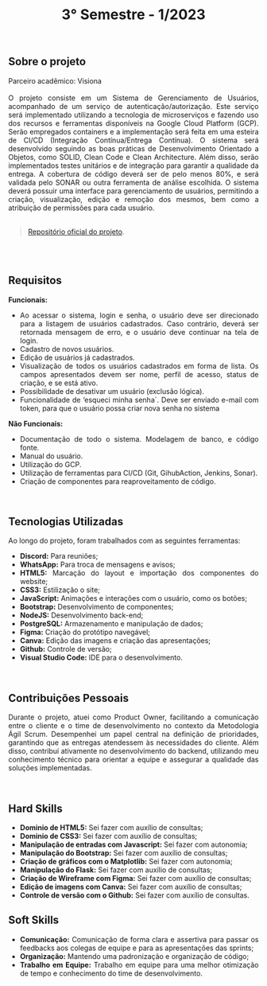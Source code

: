 <h1 align="center"> 3° Semestre - 1/2023 </h1>
<p align="center">
</p>

<br>

## Sobre o projeto 

<div align="justify">
  Parceiro acadêmico: Visiona
  <br><br>
  O projeto consiste em um Sistema de Gerenciamento de Usuários, acompanhado de um serviço de autenticação/autorização. Este serviço será implementado utilizando a tecnologia de microserviços e fazendo uso dos recursos e ferramentas disponíveis na Google Cloud Platform (GCP). Serão empregados containers e a implementação será feita em uma esteira de CI/CD (Integração Contínua/Entrega Contínua). O sistema será desenvolvido seguindo as boas práticas de Desenvolvimento Orientado a Objetos, como SOLID, Clean Code e Clean Architecture. Além disso, serão implementados testes unitários e de integração para garantir a qualidade da entrega. A cobertura de código deverá ser de pelo menos 80%, e será validada pelo SONAR ou outra ferramenta de análise escolhida. O sistema deverá possuir uma interface para gerenciamento de usuários, permitindo a criação, visualização, edição e remoção dos mesmos, bem como a atribuição de permissões para cada usuário.
  <br>
<div><br>
  
> [Repositório oficial do projeto](https://github.com/atomofatec/API-VISIONA).

<br>


<br>
  
## Requisitos 
 
**Funcionais:**<br>
 - Ao acessar o sistema, login e senha, o usuário deve ser direcionado para a listagem de usuários cadastrados. Caso contrário, deverá ser retornada mensagem de erro, e o usuário deve continuar na tela de login.
 - Cadastro de novos usuários.
 - Edição de usuários já cadastrados.
 - Visualização de todos os usuários cadastrados em forma de lista. Os campos apresentados devem ser nome, perfil de acesso, status de criação, e se está ativo.
 - Possibilidade de desativar um usuário (exclusão lógica).
 - Funcionalidade de ‘esqueci minha senha`. Deve ser enviado e-mail com token, para que o usuário possa criar nova senha no sistema

**Não Funcionais:**<br>
 - Documentação de todo o sistema. Modelagem de banco, e código fonte.
 - Manual do usuário.
 - Utilização do GCP.
 - Utilização de ferramentas para CI/CD (Git, GihubAction, Jenkins, Sonar).
 - Criação de componentes para reaproveitamento de código.
<br>

## Tecnologias Utilizadas
Ao longo do projeto, foram trabalhados com as seguintes ferramentas:
<br>
  - **Discord:** Para reuniões;
  - **WhatsApp:** Para troca de mensagens e avisos;
  - **HTML5:** Marcação do layout e importação dos componentes do website; 
  - **CSS3:** Estilização o site;
  - **JavaScript:** Animações e interações com o usuário, como os botões;
  - **Bootstrap:** Desenvolvimento de componentes;
  - **NodeJS:** Desenvolvimento back-end;
  - **PostgreSQL:** Armazenamento e manipulação de dados;
  - **Figma:** Criação do protótipo navegável;
  - **Canva:** Edição das imagens e criação das apresentações;
  - **Github:** Controle de versão;
  - **Visual Studio Code:** IDE para o desenvolvimento.
  
<br>

## Contribuições Pessoais
<div align="justify">

Durante o projeto, atuei como Product Owner, facilitando a comunicação entre o cliente e o time de desenvolvimento no contexto da Metodologia Ágil Scrum. Desempenhei um papel central na definição de prioridades, garantindo que as entregas atendessem às necessidades do cliente. Além disso, contribuí ativamente no desenvolvimento do backend, utilizando meu conhecimento técnico para orientar a equipe e assegurar a qualidade das soluções implementadas.
<div>

<br>

## Hard Skills
- **Dominio de HTML5:** Sei fazer com auxílio de consultas; <br>
- **Dominio de CSS3:** Sei fazer com auxílio de consultas; <br>
- **Manipulação de entradas com Javascript:** Sei fazer com autonomia; <br>
- **Manipulação do Bootstrap:** Sei fazer com auxílio de consultas; <br>
- **Criação de gráficos com o Matplotlib:** Sei fazer com autonomia; <br>
- **Manipulação do Flask:** Sei fazer com auxílio de consultas; <br>
- **Criação de Wireframe com Figma:** Sei fazer com auxílio de consultas; <br>
- **Edição de imagens com Canva:** Sei fazer com auxílio de consultas; <br>
- **Controle de versão com o Github:** Sei fazer com auxílio de consultas. <br>


## Soft Skills
 - **Comunicação:** Comunicação de forma clara e assertiva para passar os feedbacks aos colegas de equipe e para as apresentações das sprints; <br>
 - **Organização:** Mantendo uma padronização e organização de código; <br>
 - **Trabalho em Equipe:** Trabalho em equipe para uma melhor otimização de tempo e conhecimento do time de desenvolvimento. <br>
